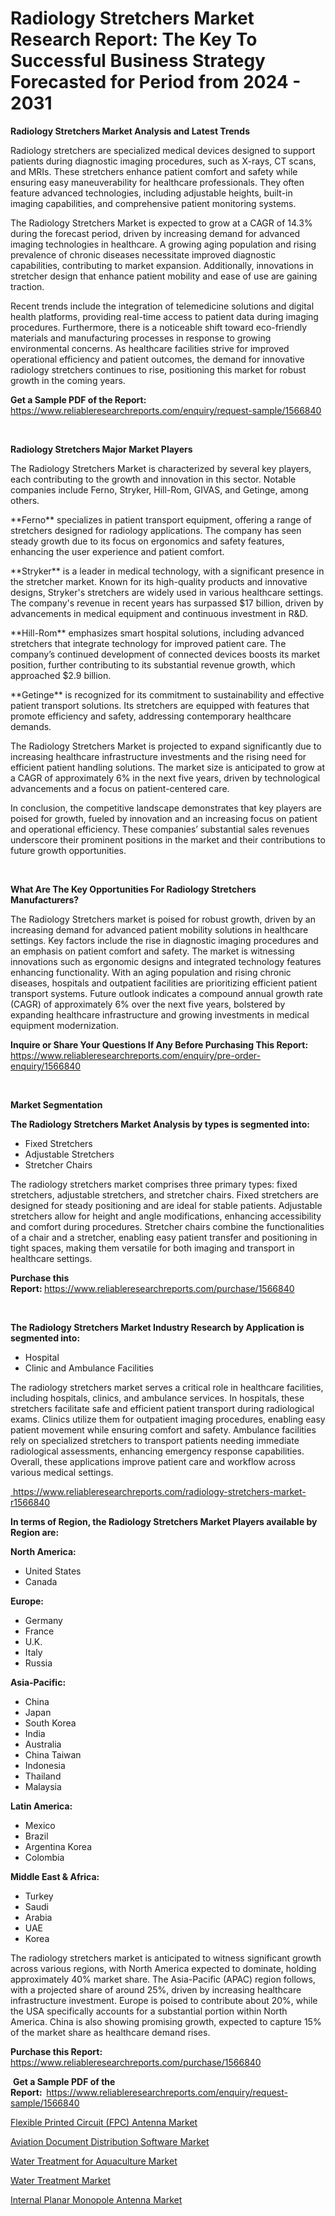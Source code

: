 <p><h1>Radiology Stretchers Market Research Report: The Key To Successful Business Strategy Forecasted for Period from 2024 - 2031</h1></p><p><strong>Radiology Stretchers Market Analysis and Latest Trends</strong></p>
<p><p>Radiology stretchers are specialized medical devices designed to support patients during diagnostic imaging procedures, such as X-rays, CT scans, and MRIs. These stretchers enhance patient comfort and safety while ensuring easy maneuverability for healthcare professionals. They often feature advanced technologies, including adjustable heights, built-in imaging capabilities, and comprehensive patient monitoring systems.</p><p>The Radiology Stretchers Market is expected to grow at a CAGR of 14.3% during the forecast period, driven by increasing demand for advanced imaging technologies in healthcare. A growing aging population and rising prevalence of chronic diseases necessitate improved diagnostic capabilities, contributing to market expansion. Additionally, innovations in stretcher design that enhance patient mobility and ease of use are gaining traction. </p><p>Recent trends include the integration of telemedicine solutions and digital health platforms, providing real-time access to patient data during imaging procedures. Furthermore, there is a noticeable shift toward eco-friendly materials and manufacturing processes in response to growing environmental concerns. As healthcare facilities strive for improved operational efficiency and patient outcomes, the demand for innovative radiology stretchers continues to rise, positioning this market for robust growth in the coming years.</p></p>
<p><strong>Get a Sample PDF of the Report:&nbsp;</strong> <a href="https://www.reliableresearchreports.com/enquiry/request-sample/1566840">https://www.reliableresearchreports.com/enquiry/request-sample/1566840</a></p>
<p>&nbsp;</p>
<p><strong>Radiology Stretchers Major Market Players</strong></p>
<p><p>The Radiology Stretchers Market is characterized by several key players, each contributing to the growth and innovation in this sector. Notable companies include Ferno, Stryker, Hill-Rom, GIVAS, and Getinge, among others. </p><p>**Ferno** specializes in patient transport equipment, offering a range of stretchers designed for radiology applications. The company has seen steady growth due to its focus on ergonomics and safety features, enhancing the user experience and patient comfort.</p><p>**Stryker** is a leader in medical technology, with a significant presence in the stretcher market. Known for its high-quality products and innovative designs, Stryker's stretchers are widely used in various healthcare settings. The company's revenue in recent years has surpassed $17 billion, driven by advancements in medical equipment and continuous investment in R&D.</p><p>**Hill-Rom** emphasizes smart hospital solutions, including advanced stretchers that integrate technology for improved patient care. The company’s continued development of connected devices boosts its market position, further contributing to its substantial revenue growth, which approached $2.9 billion.</p><p>**Getinge** is recognized for its commitment to sustainability and effective patient transport solutions. Its stretchers are equipped with features that promote efficiency and safety, addressing contemporary healthcare demands.</p><p>The Radiology Stretchers Market is projected to expand significantly due to increasing healthcare infrastructure investments and the rising need for efficient patient handling solutions. The market size is anticipated to grow at a CAGR of approximately 6% in the next five years, driven by technological advancements and a focus on patient-centered care.</p><p>In conclusion, the competitive landscape demonstrates that key players are poised for growth, fueled by innovation and an increasing focus on patient and operational efficiency. These companies’ substantial sales revenues underscore their prominent positions in the market and their contributions to future growth opportunities.</p></p>
<p>&nbsp;</p>
<p><strong>What Are The Key Opportunities For Radiology Stretchers Manufacturers?</strong></p>
<p><p>The Radiology Stretchers market is poised for robust growth, driven by an increasing demand for advanced patient mobility solutions in healthcare settings. Key factors include the rise in diagnostic imaging procedures and an emphasis on patient comfort and safety. The market is witnessing innovations such as ergonomic designs and integrated technology features enhancing functionality. With an aging population and rising chronic diseases, hospitals and outpatient facilities are prioritizing efficient patient transport systems. Future outlook indicates a compound annual growth rate (CAGR) of approximately 6% over the next five years, bolstered by expanding healthcare infrastructure and growing investments in medical equipment modernization.</p></p>
<p><strong>Inquire or Share Your Questions If Any Before Purchasing This Report:</strong> <a href="https://www.reliableresearchreports.com/enquiry/pre-order-enquiry/1566840">https://www.reliableresearchreports.com/enquiry/pre-order-enquiry/1566840</a></p>
<p>&nbsp;</p>
<p><strong>Market Segmentation</strong></p>
<p><strong>The Radiology Stretchers Market Analysis by types is segmented into:</strong></p>
<p><ul><li>Fixed Stretchers</li><li>Adjustable Stretchers</li><li>Stretcher Chairs</li></ul></p>
<p><p>The radiology stretchers market comprises three primary types: fixed stretchers, adjustable stretchers, and stretcher chairs. Fixed stretchers are designed for steady positioning and are ideal for stable patients. Adjustable stretchers allow for height and angle modifications, enhancing accessibility and comfort during procedures. Stretcher chairs combine the functionalities of a chair and a stretcher, enabling easy patient transfer and positioning in tight spaces, making them versatile for both imaging and transport in healthcare settings.</p></p>
<p><strong>Purchase this Report:&nbsp;</strong><a href="https://www.reliableresearchreports.com/purchase/1566840">https://www.reliableresearchreports.com/purchase/1566840</a></p>
<p>&nbsp;</p>
<p><strong>The Radiology Stretchers Market Industry Research by Application is segmented into:</strong></p>
<p><ul><li>Hospital</li><li>Clinic and Ambulance Facilities</li></ul></p>
<p><p>The radiology stretchers market serves a critical role in healthcare facilities, including hospitals, clinics, and ambulance services. In hospitals, these stretchers facilitate safe and efficient patient transport during radiological exams. Clinics utilize them for outpatient imaging procedures, enabling easy patient movement while ensuring comfort and safety. Ambulance facilities rely on specialized stretchers to transport patients needing immediate radiological assessments, enhancing emergency response capabilities. Overall, these applications improve patient care and workflow across various medical settings.</p></p>
<p><a href="https://www.reliableresearchreports.com/radiology-stretchers-market-r1566840">&nbsp;https://www.reliableresearchreports.com/radiology-stretchers-market-r1566840</a></p>
<p><strong>In terms of Region, the Radiology Stretchers Market Players available by Region are:</strong></p>
<p>
    <p> <strong> North America: </strong>
        <ul>
            <li>United States</li>
            <li>Canada</li>
        </ul>
        </p> 
    <p> <strong> Europe: </strong>
        <ul>
            <li>Germany</li>
            <li>France</li>
            <li>U.K.</li>
            <li>Italy</li>
            <li>Russia</li>
        </ul>
        </p> 
    <p> <strong> Asia-Pacific: </strong>
        <ul>
            <li>China</li>
            <li>Japan</li>
            <li>South Korea</li>
            <li>India</li>
            <li>Australia</li>
            <li>China Taiwan</li>
            <li>Indonesia</li>
            <li>Thailand</li>
            <li>Malaysia</li>
        </ul>
        </p> 
    <p> <strong> Latin America: </strong>
        <ul>
            <li>Mexico</li>
            <li>Brazil</li>
            <li>Argentina Korea</li>
            <li>Colombia</li>
        </ul>
        </p> 
    <p> <strong> Middle East & Africa: </strong>
        <ul>
            <li>Turkey</li>
            <li>Saudi</li>
            <li>Arabia</li>
            <li>UAE</li>
            <li>Korea</li>
        </ul>
    </p>
    </p>
<p><p>The radiology stretchers market is anticipated to witness significant growth across various regions, with North America expected to dominate, holding approximately 40% market share. The Asia-Pacific (APAC) region follows, with a projected share of around 25%, driven by increasing healthcare infrastructure investment. Europe is poised to contribute about 20%, while the USA specifically accounts for a substantial portion within North America. China is also showing promising growth, expected to capture 15% of the market share as healthcare demand rises.</p></p>
<p><strong>Purchase this Report: </strong><a href="https://www.reliableresearchreports.com/purchase/1566840">https://www.reliableresearchreports.com/purchase/1566840</a></p>
<p>&nbsp;<strong>Get a Sample PDF of the Report:&nbsp;&nbsp;</strong><a href="https://www.reliableresearchreports.com/enquiry/request-sample/1566840">https://www.reliableresearchreports.com/enquiry/request-sample/1566840</a></p>
<p><strong></strong></p>
<p><p><a href="https://medium.com/@novitaramadhani1350/global-flexible-printed-circuit-fpc-antenna-industry-research-report-competitive-landscape-4b196fc8c790">Flexible Printed Circuit (FPC) Antenna Market</a></p><p><a href="https://issuu.com/reportprime-2/docs/aviation-document-distribution-soft_2d222bdbb13529">Aviation Document Distribution Software Market</a></p><p><a href="https://www.linkedin.com/pulse/water-treatment-aquaculture-industry-insights-report-analyzing-lpooe">Water Treatment for Aquaculture Market</a></p><p><a href="https://www.linkedin.com/pulse/water-treatment-market-trends-strategic-insights-2024-2031-5hcwe">Water Treatment Market</a></p><p><a href="https://medium.com/@jahid123ahm_99756/what-innovations-are-shaping-the-internal-planar-monopole-antenna-market-38f4ae002e9f?postPublishedType=repub">Internal Planar Monopole Antenna Market</a></p></p>